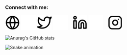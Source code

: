
### Connect with me:

[![website](./img/globe-light.svg)](https://husnu.site#gh-light-mode-only)
[![website](./img/globe-dark.svg)](https://husnu.site#gh-dark-mode-only)
[![website](./img/twitter-light.svg)](https://twitter.com/hsnlbnan#gh-light-mode-only)
[![website](./img/twitter-dark.svg)](https://twitter.com/hsnlbnan#gh-dark-mode-only)
&nbsp;&nbsp;
[![website](./img/linkedin-light.svg)](https://linkedin.com/in/husnu#gh-light-mode-only)
[![website](./img/linkedin-dark.svg)](https://linkedin.com/in/husnu#gh-dark-mode-only)
&nbsp;&nbsp;
[![website](./img/instagram-light.svg)](https://instagram.com/hsnlbnan#gh-light-mode-only)


[![Anurag's GitHub stats](https://github-readme-stats.vercel.app/api?username=hsnlbnan)](https://github.com/hsnlbnan/github-readme-stats)

![Snake animation](https://github.com/thepiyushmalhotra/thepiyushmalhotra/blob/output/github-contribution-grid-snake.svg)